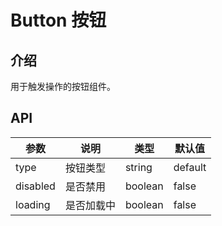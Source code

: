 # Button 按钮

<preview path="../demos/Button/Basic.vue" title="基础用法" description="Button 组件的基础用法"></preview>

## 介绍

用于触发操作的按钮组件。

## API

| 参数 | 说明 | 类型 | 默认值 |
| --- | --- | --- | --- |
| type | 按钮类型 | string | default |
| disabled | 是否禁用 | boolean | false |
| loading | 是否加载中 | boolean | false |